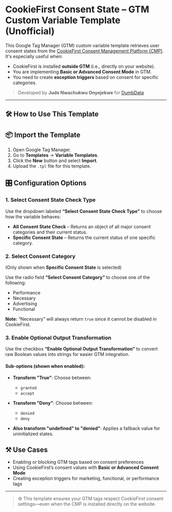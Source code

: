 # CookieFirst Consent State – GTM Custom Variable Template (Unofficial)

This Google Tag Manager (GTM) custom variable template retrieves user consent states from the [CookieFirst Consent Management Platform (CMP)](https://cookiefirst.com/). It's especially useful when:

- CookieFirst is installed **outside GTM** (i.e., directly on your website).
- You are implementing **Basic or Advanced Consent Mode** in GTM.
- You need to create **exception triggers** based on consent for specific categories.

> Developed by **Jude Nwachukwu Onyejekwe** for [DumbData](https://dumbdata.co/)

---

## 🛠️ How to Use This Template


## 📦 Import the Template

1. Open Google Tag Manager.
2. Go to **Templates** → **Variable Templates**.
3. Click the **New** button and select **Import**.
4. Upload the `.tpl` file for this template.

## 🎛️ Configuration Options

### 1. **Select Consent State Check Type**

Use the dropdown labeled **“Select Consent State Check Type”** to choose how the variable behaves:

- **All Consent State Check** – Returns an object of all major consent categories and their current status.
- **Specific Consent State** – Returns the current status of one specific category.

### 2. **Select Consent Category**

(Only shown when **Specific Consent State** is selected)

Use the radio field **“Select Consent Category”** to choose one of the following:

- Performance  
- Necessary  
- Advertising  
- Functional  

**Note:** “Necessary” will always return `true` since it cannot be disabled in CookieFirst.

### 3. **Enable Optional Output Transformation**

Use the checkbox **“Enable Optional Output Transformation”** to convert raw Boolean values into strings for easier GTM integration.

#### Sub-options (shown when enabled):

- **Transform "True"**: Choose between:
  - `granted`
  - `accept`

- **Transform "Deny"**: Choose between:
  - `denied`
  - `deny`

- **Also transform "undefined" to "denied"**: Applies a fallback value for uninitialized states.

## ⚒️ Use Cases

- Enabling or blocking GTM tags based on consent preferences
- Using CookieFirst’s consent values with **Basic or Advanced Consent Mode**
- Creating exception triggers for marketing, functional, or performance tags

---

> ⚙️ This template ensures your GTM tags respect CookieFirst consent settings—even when the CMP is installed directly on the website.
